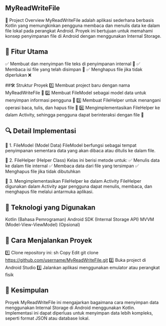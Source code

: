 ## MyReadWriteFile
📌 Project Overview
MyReadWriteFile adalah aplikasi sederhana berbasis Kotlin yang memungkinkan pengguna membaca dan menulis data ke dalam file lokal pada perangkat Android. Proyek ini bertujuan untuk memahami konsep penyimpanan file di Android dengan menggunakan Internal Storage.

## 📂 Fitur Utama
✅ Membuat dan menyimpan file teks di penyimpanan internal 📄
✅ Membaca isi file yang telah disimpan 👀
✅ Menghapus file jika tidak diperlukan ❌

##🛠 Struktur Proyek
1️⃣ Membuat project baru dengan nama MyReadWriteFile 📌
2️⃣ Membuat FileModel sebagai model data untuk menyimpan informasi pengguna 💾
3️⃣ Membuat FileHelper untuk menangani operasi baca, tulis, dan hapus file 🔧
4️⃣ Mengimplementasikan FileHelper ke dalam Activity, sehingga pengguna dapat berinteraksi dengan file 🎯

## 🔍 Detail Implementasi
📌 1. FileModel (Model Data)
FileModel berfungsi sebagai tempat penyimpanan sementara data yang akan dibaca atau ditulis ke dalam file.

📌 2. FileHelper (Helper Class)
Kelas ini berisi metode untuk:
✅ Menulis data ke dalam file internal
✅ Membaca data dari file yang tersimpan
✅ Menghapus file jika tidak dibutuhkan

📌 3. Mengimplementasikan FileHelper ke dalam Activity
FileHelper digunakan dalam Activity agar pengguna dapat menulis, membaca, dan menghapus file melalui antarmuka aplikasi.

## 🚀 Teknologi yang Digunakan
Kotlin (Bahasa Pemrograman)
Android SDK (Internal Storage API)
MVVM (Model-View-ViewModel) (Opsional)

## 📌 Cara Menjalankan Proyek
1️⃣ Clone repository ini:
sh
Copy
Edit
git clone https://github.com/username/MyReadWriteFile.git
2️⃣ Buka project di Android Studio
3️⃣ Jalankan aplikasi menggunakan emulator atau perangkat fisik

## 🎯 Kesimpulan
Proyek MyReadWriteFile ini mengajarkan bagaimana cara menyimpan data menggunakan Internal Storage di Android menggunakan Kotlin. Implementasi ini dapat diperluas untuk menyimpan data lebih kompleks, seperti format JSON atau database lokal.

